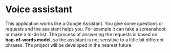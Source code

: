# Voice assistant

This application works like a Google Assistant. You give some questions or requests and the assistant helps you.
For example it can take a screenshoot or make a to-do list. The process of answering the requests is based on **bag-of-words model**, so
the assistant is not sensitive to a little bit different phrases. The project will be developed in the nearest future.
